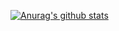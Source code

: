 [![Anurag's github stats](https://github-readme-stats.vercel.app/api?username=SomeAspy&count_private=true&show_icons=true&theme=tokyonight)](https://github.com/anuraghazra/github-readme-stats)
